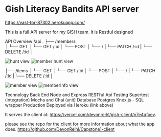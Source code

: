 # Gish Literacy Bandits API server

https://vast-tor-87302.herokuapp.com/

This is a full API server for my GISH team. It is Restful designed

API Overview
/api
.
├── /members           
│   └── GET
│   └── GET /:id
│   └── POST
│       └── /
|   └── PATCH /:id
|   └── DELETE /:id
│

![hunt view](https://i.imgur.com/q0rfGY6.png)   ![member hunt view](https://i.imgur.com/C74DZo4.png)


├── /items
│   └── GET
│   └── GET /:id
│   └── POST
│       └── /
|   └── PATCH /:id
|   └── DELETE /:id
│  

   ![member view](https://i.imgur.com/R0f6NNt.png)   ![memberInfo view](https://i.imgur.com/p6mT4yI.png)

Technology
  Back End
    Node and Express
    RESTful Api
Testing
  Supertest (integration)
  Mocha and Chai (unit)
Database
  Postgres
  Knex.js - SQL wrapper
Production
  Deployed via Heroku (link above)


It serves the client at:
https://vercel.com/devonreihl/gish-client/n7e4qfxev. 

please see the repo for the client for more information about what the app does. 
https://github.com/DevonReihl/Capstone1-client

